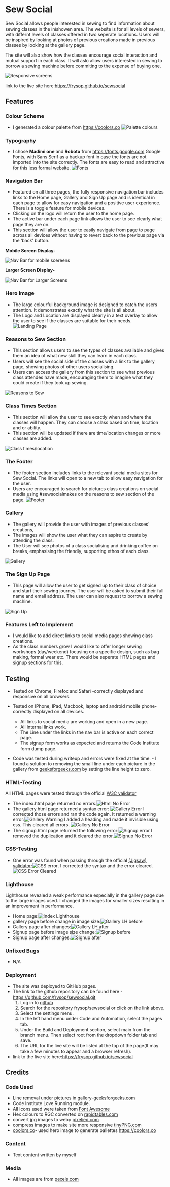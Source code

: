 # Sew Social

Sew Social allows people interested in sewing to find information about sewing classes in the inishowen area.  The website is for all levels of sewers, with differnt levels of classes offered in two seperate locations. Users will be inspired by looking at photos of previous creations made in previous classes by looking at the gallery page.

The site will also show how the classes encourage social interaction and mutual support in each class. It will aslo allow users interested in sewing to borrow a sewing machine before commiting to the expense of buying one.

![Responsive screens](/assets/media/amiresponsive.png)  

link to the live site here:https://frysop.github.io/sewsocial


## Features 

### Colour Scheme
- I generated a colour palette from https://coolors.co
    ![Palette colours](/assets/media/palette.png)  
### Typography
- I chose **Madimi one** and **Roboto** from https://fonts.google.com Google Fonts, with Sans Serif as a backup font in case the fonts are not imported into the site correctly. The fonts are easy to read and attractive for this less formal website.
    ![Fonts](/assets/media/fonts.png)

    
### Navigation Bar


- Featured on all three pages, the fully responsive navigation bar includes links to the Home page, Gallery and Sign Up page and is identical in each page to allow for easy navigation and a positive user experience. There is a toggle feature for mobile devices. 
- Clicking on the logo will return the user to the home page.
- The active bar under each page link allows the user to see clearly what page they are on.
- This section will allow the user to easily navigate from page to page across all devices without having to revert back to the previous page via the ‘back’ button. 
 
**Mobile Screen Display-**

![Nav Bar for mobile scereens](/assets/media/navMobile.png)

**Larger Screen Display-**

![Nav Bar for Larger Screens](/assets/media/navTablet.png)


### Hero Image  

- The large colourful background image is designed to catch the users attention. It demonstrates exactly what the site is all about. 
- The Logo and Location are displayed clearly in a text overlay to allow the user to see if the classes are suitable for their needs.
![Landing Page](/assets/media/heroimage.png)

### Reasons to Sew Section
 - This section allows users to see the types of classes available and gives them an idea of what new skill they can learn in each class.
 - Users will see the social side of the classes with a link to the gallery page, showing photos of other users socialising. 
 - Users can access the gallery from this section to see what previous class attendes have made, encouraging them to imagine what they could create if they took up sewing.

![Reasons to Sew](/assets/media/sewReasons.png)

### Class Times Section
- This section will allow the user to see exactly when and where the classes will happen. They can choose a class based on time, location and or ability. 
- This section will be updated if there are time/location changes or more classes are added. 

![Class times/location](/assets/media/classtimes.png)

### The Footer
  - The footer section includes links to the relevant social media sites for Sew Social. The links will open to a new tab to allow easy navigation for the user. 
  - Users are encouraged to search for pictures class creations on social media using #sewsocialmakes on the reasons to sew section of the page.
  ![Footer](/assets/media/footer.png)

### Gallery
  - The gallery will provide the user with images of previous classes' creations, 
  - The images will show the user what they can aspire to create by attending the class.
  - The User will see photos of a class socialising and drinking coffee on breaks, emphasising the friendly, supporting ethos of each class.

![Gallery](/assets/media/gallery.png)

### The Sign Up Page

  - This page will allow the user to get signed up to their class of choice and start their sewing journey. The user will be asked to submit their full name and email address. The user can also request to borrow a sewing machine.

![Sign Up](/assets/media/signup.png)

### Features Left to Implement

- I would like to add direct links to social media pages showing class creations.
- As the class numbers grow I would like to offer longer sewing workshops (day/weekend) focusing on a specific design, such as bag making, formal wear etc. There would be seperate HTML pages and signup sections for this.

## Testing 
 - Tested on Chrome, Firefox and Safari -correctly displayed and responsive on all browsers. 
 - Tested on IPhone, IPad, Macbook, laptop and android mobile phone-correctly displayed on all devices.

    - All links to social media are working and open in a new page.
    - All internal links work.
    - The Line under the links in the nav bar is active on each correct page.
    - The signup form works as expected and returns the Code Institute form dump page.
 - Code was tested during writeup and errors were fixed at the time.
        - I found a solution to removing the small line under each picture in the gallery from [geeksforgeeks.com](https://www.geeksforgeeks.org/how-to-get-rid-of-the-gap-under-the-image/) by setting the line height to zero.



### HTML-Testing
All HTML pages were tested through the official [W3C validator](https://validator.w3.org/nu)
 - The index.html page returned no errors.![Html No Error](/assets/media/htmlNoErrors.png)
 - The gallery.html page returned a syntax error: ![Gallery Error](/assets/media/galleryhtmlerrors.png) I corrected those errors and ran the code again. It returned a warning error:![Gallery Warning](/assets/media/gallerywarning.png) I added a heading and made it invisible using css. This cleared all errors. ![Gallery No Error](/assets/media/galleryNoError.png)
 - The signup.html page returned the following error:![Signup error](/assets/media/formerrors.png) I removed the duplication and it cleared the error.![Signup No Error](/assets/media/signupNoError.png)

### CSS-Testing
  - One error was found when passing through the official [(Jigsaw) validator](https://jigsaw.w3.org/css-validator):![CSS error](/assets/media/csserror.png). I corrected the syntax and the error cleared.![CSS Error Cleared](/assets/media/cssNoError.png)

### Lighthouse
Lighthouse revealed a weak performance especially in the gallery page due to the large images used. I changed the images for smaller sizes resulting in an improvement in performance.

 - Home page:![Index Lighthouse](/assets/media/indexLighthouse.png)
 - gallery page before change in image size:![Gallery LH before](/assets/media/imagelighthousebefore.png)
 - Gallery page after changes:![Gallery LH after](/assets/media/galleryafter.png)
 - Signup page before image size change:![Signup before](/assets/media/lighthouseSignup.png)
 - Signup page after changes:![Signup after](/assets/media/signupafterlighthouse.png)

### Unfixed Bugs
- N/A

### Deployment

- The site was deployed to GitHub pages. 
- The link to the github repository can be found here -https://github.com/frysop/sewsocial.git
    1. Log in to [github](https://github.com/)
    2. Search for the repository frysop/sewsocial or click on the link above.
    3. Select the settings menu.
    4. In the left hand menu under Code and Automation, select the pages tab.
    5. Under the Build and Deployment section, select main from the branch menu. Then select root from the dropdown folder tab and save.
    6. The URL for the live site will be listed at the top of the page(It may take a few minutes to appear and a browser refresh).
- link to the live site here:https://frysop.github.io/sewsocial

## Credits 

### Code Used

- Line removal under pictures in gallery-[geeksforgeeks.com](https://www.geeksforgeeks.org/how-to-get-rid-of-the-gap-under-the-image/)
- Code Institute Love Running module.
- All Icons used were taken from [Font Awesome](https://fontawesome.com/)
- Hex colours to RGC converted on [rapidtables.com](https://rapidtables.com)
- convert jpg images to webp [pixelied.com](https://pixelied.com/)
- compress images to make site more responsive [tinyPNG.com](https://tinypng.com/)
- [coolors.co](https://coolors.co)- used hero image to generate pallettes https://coolors.co

### Content
- Text content written by myself
### Media
 - All images are from [pexels.com](https://pexels.com)
 